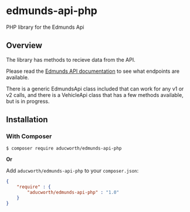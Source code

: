 # edmunds-api-php
PHP library for the Edmunds Api

Overview
------------

The library has methods to recieve data from the API.

Please read the [Edmunds API documentation](http://developer.edmunds.com/api-documentation/overview/) to see what endpoints are available.

There is a generic EdmundsApi class included that can work for any v1 or v2 calls, and there is a VehicleApi class that has a few methods available, but is in progress.

Installation
------------

### With Composer

```
$ composer require aducworth/edmunds-api-php
```

**Or**

Add `aducworth/edmunds-api-php` to your `composer.json`:

``` json
{
    "require" : {
        "aducworth/edmunds-api-php" : "1.0"
    }
}
```
